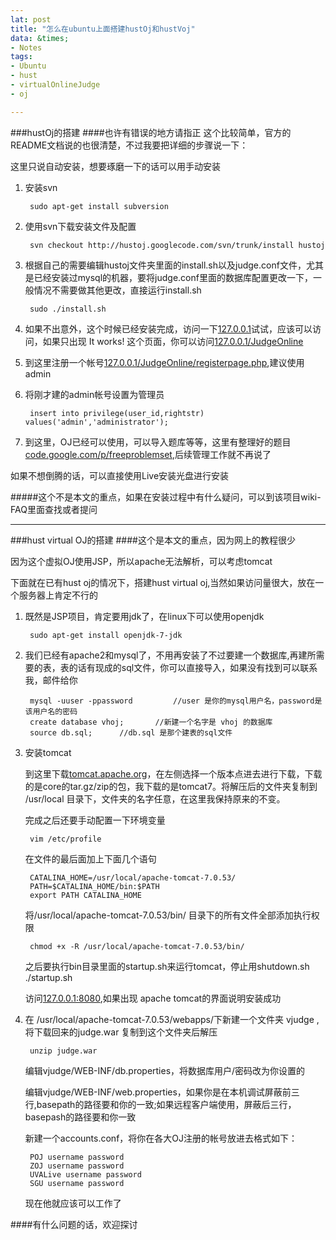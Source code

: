 ```yaml
---
lat: post
title: "怎么在ubuntu上面搭建hustOj和hustVoj"
data: &times;
- Notes
tags: 
- Ubuntu
- hust
- virtualOnlineJudge
- oj

---
```


###hustOj的搭建
####也许有错误的地方请指正
这个比较简单，官方的README文档说的也很清楚，不过我要把详细的步骤说一下：

这里只说自动安装，想要琢磨一下的话可以用手动安装

1. 安装svn  

		sudo apt-get install subversion

2. 使用svn下载安装文件及配置

		svn checkout http://hustoj.googlecode.com/svn/trunk/install hustoj

3. 根据自己的需要编辑hustoj文件夹里面的install.sh以及judge.conf文件，尤其是已经安装过mysql的机器，要将judge.conf里面的数据库配置更改一下，一般情况不需要做其他更改，直接运行install.sh

		sudo ./install.sh

4. 如果不出意外，这个时候已经安装完成，访问一下<a href="http://127.0.0.1" target="_blank">127.0.0.1</a>试试，应该可以访问，如果只出现 It works! 这个页面，你可以访问<a href="http://127.0.0.1/JudgeOnline" target="_blank">127.0.0.1/JudgeOnline</a>

5. 到这里注册一个帐号<a href="http://127.0.0.1/JudgeOnline/registerpage.php" target="_blank">127.0.0.1/JudgeOnline/registerpage.php</a>,建议使用admin

6. 将刚才建的admin帐号设置为管理员

		insert into privilege(user_id,rightstr) values('admin','administrator'); 

7. 到这里，OJ已经可以使用，可以导入题库等等，这里有整理好的题目<a href="http://code.google.com/p/freeproblemset/" target="_blank">code.google.com/p/freeproblemset</a>,后续管理工作就不再说了

如果不想倒腾的话，可以直接使用Live安装光盘进行安装

#####这个不是本文的重点，如果在安装过程中有什么疑问，可以到该项目wiki-FAQ里面查找或者提问<a href="https://code.google.com/p/hustoj/wiki/FAQ" target="_blank"></a>

<hr/>

###hust virtual OJ的搭建
####这个是本文的重点，因为网上的教程很少

因为这个虚拟OJ使用JSP，所以apache无法解析，可以考虑tomcat

下面就在已有hust oj的情况下，搭建hust virtual oj,当然如果访问量很大，放在一个服务器上肯定不行的

1. 既然是JSP项目，肯定要用jdk了，在linux下可以使用openjdk

		sudo apt-get install openjdk-7-jdk

2. 我们已经有apache2和mysql了，不用再安装了不过要建一个数据库,再建所需要的表，表的话有现成的sql文件，你可以直接导入，如果没有找到可以联系我，邮件给你

		mysql -uuser -ppassword			//user 是你的mysql用户名，password是该用户名的密码
		create database vhoj;		//新建一个名字是 vhoj 的数据库
		source db.sql;		//db.sql 是那个建表的sql文件

3. 安装tomcat

	到这里下载<a href="http://tomcat.apache.org" target="_blank">tomcat.apache.org</a>，在左侧选择一个版本点进去进行下载，下载的是core的tar.gz/zip的包，我下载的是tomcat7。将解压后的文件夹复制到 /usr/local 目录下，文件夹的名字任意，在这里我保持原来的不变。

	完成之后还要手动配置一下环境变量

		vim /etc/profile
	在文件的最后面加上下面几个语句

		CATALINA_HOME=/usr/local/apache-tomcat-7.0.53/
		PATH=$CATALINA_HOME/bin:$PATH
		export PATH CATALINA_HOME
	将/usr/local/apache-tomcat-7.0.53/bin/ 目录下的所有文件全部添加执行权限

		chmod +x -R /usr/local/apache-tomcat-7.0.53/bin/
	之后要执行bin目录里面的startup.sh来运行tomcat，停止用shutdown.sh
		./startup.sh

    访问<a href="http://127.0.0.1:8080">127.0.0.1:8080</a>,如果出现 apache tomcat的界面说明安装成功

4. 在 /usr/local/apache-tomcat-7.0.53/webapps/下新建一个文件夹 vjudge ,将下载回来的judge.war 复制到这个文件夹后解压

		unzip judge.war
	编辑vjudge/WEB-INF/db.properties，将数据库用户/密码改为你设置的

	编辑vjudge/WEB-INF/web.properties，如果你是在本机调试屏蔽前三行,basepath的路径要和你的一致;如果远程客户端使用，屏蔽后三行，basepash的路径要和你一致

	新建一个accounts.conf，将你在各大OJ注册的帐号放进去格式如下：

		POJ username password
		ZOJ username password
		UVALive username password
		SGU username password
	现在他就应该可以工作了

####有什么问题的话，欢迎探讨
